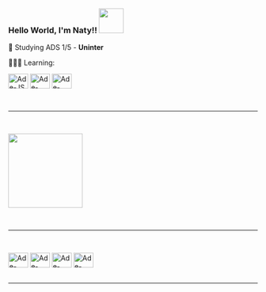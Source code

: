 <h3> Hello World, I'm Naty!! <img src="https://media.giphy.com/media/mGcNjsfWAjY5AEZNw6/giphy.gif" width="50"></h3>

 <p>📕 Studying ADS 1/5 - <strong>Uninter</strong></p>
 <p>👩🏻‍💻 Learning:</p>

  <div>
   <img align="center" alt="Ade-JS" height="30" width="40" src="https://cdn.jsdelivr.net/gh/devicons/devicon/icons/javascript/javascript-original.svg"> 
   <img align="center" alt="Ade-Python" height="30" width="40" src="https://cdn.jsdelivr.net/gh/devicons/devicon@latest/icons/python/python-original.svg" />
   <img align="center" alt="Ade-Pycharm" height="30" width="40" src="https://cdn.jsdelivr.net/gh/devicons/devicon@latest/icons/pycharm/pycharm-original.svg" />    
  </div>            

<br><hr><br>

 <img align="center" height="150em" src="https://github-readme-stats.vercel.app/api/top-langs/?username=natyz1&layout=compact&langs_count=7&theme=Dark"/>

<br><hr><br>
<div>
 <img align="center" alt="Ade-VSCode" height="30" width="40" src="https://cdn.jsdelivr.net/gh/devicons/devicon/icons/vscode/vscode-original.svg">
 <img align="center" alt="Ade-HTML5" height="30" width="40" src="https://cdn.jsdelivr.net/gh/devicons/devicon/icons/html5/html5-original.svg">
 <img align="center" alt="Ade-CSS3" height="30" width="40" src="https://cdn.jsdelivr.net/gh/devicons/devicon/icons/css3/css3-original.svg">
 <img align="center" alt="Ade-GITHUB" height="30" width="40" src="https://cdn.jsdelivr.net/gh/devicons/devicon/icons/github/github-original.svg">
</div>
<br><hr><br>
